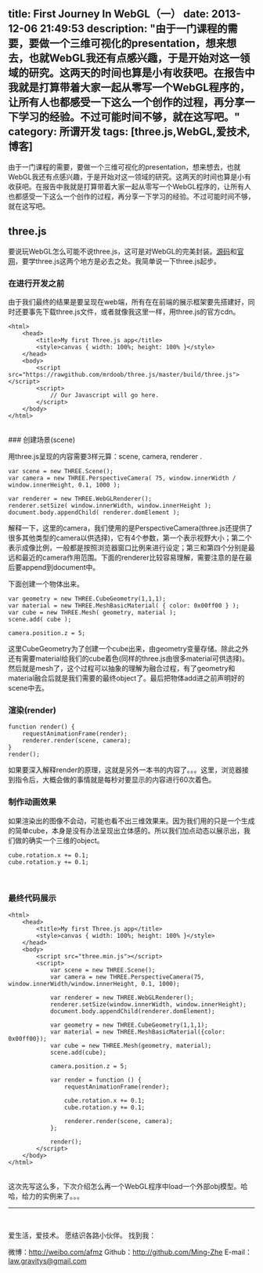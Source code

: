 title: First Journey In WebGL（一）
date: 2013-12-06 21:49:53
description: "由于一门课程的需要，要做一个三维可视化的presentation，想来想去，也就WebGL我还有点感兴趣，于是开始对这一领域的研究。这两天的时间也算是小有收获吧。在报告中我就是打算带着大家一起从零写一个WebGL程序的，让所有人也都感受一下这么一个创作的过程，再分享一下学习的经验。不过可能时间不够，就在这写吧。"
category: 所谓开发
tags: [three.js,WebGL,爱技术,博客]
---

由于一门课程的需要，要做一个三维可视化的presentation，想来想去，也就WebGL我还有点感兴趣，于是开始对这一领域的研究。这两天的时间也算是小有收获吧。在报告中我就是打算带着大家一起从零写一个WebGL程序的，让所有人也都感受一下这么一个创作的过程，再分享一下学习的经验。不过可能时间不够，就在这写吧。<br/>

## three.js

要说玩WebGL怎么可能不说three.js，这可是对WebGL的完美封装。[源码]()和[官网]()，要学three.js这两个地方是必去之处。我简单说一下three.js起步。<br/>

### 在进行开发之前

由于我们最终的结果是要呈现在web端，所有在在前端的展示框架要先搭建好，同时还要事先下载three.js文件，或者就像我这里一样，用three.js的官方cdn。


	<html>
		<head>
			<title>My first Three.js app</title>
			<style>canvas { width: 100%; height: 100% }</style>
		</head>
		<body>
			<script src="https://rawgithub.com/mrdoob/three.js/master/build/three.js"></script>
			<script>
				// Our Javascript will go here.
			</script>
		</body>
	</html>

<br/>
### 创建场景(scene)

用three.js呈现的内容需要3样元算：scene, camera, renderer	. 

	var scene = new THREE.Scene();
	var camera = new THREE.PerspectiveCamera( 75, window.innerWidth / window.innerHeight, 0.1, 1000 );

	var renderer = new THREE.WebGLRenderer();
	renderer.setSize( window.innerWidth, window.innerHeight );
	document.body.appendChild( renderer.domElement );

解释一下，这里的camera，我们使用的是PerspectiveCamera(three.js还提供了很多其他类型的camera以供选择)，它有4个参数，第一个表示视野大小；第二个表示成像比例，一般都是按照浏览器窗口比例来进行设定；第三和第四个分别是最远和最近的camera作用范围。下面的renderer比较容易理解，需要注意的是在最后要append到document中。

下面创建一个物体出来。

	var geometry = new THREE.CubeGeometry(1,1,1);
	var material = new THREE.MeshBasicMaterial( { color: 0x00ff00 } );
	var cube = new THREE.Mesh( geometry, material );
	scene.add( cube );

	camera.position.z = 5;

这里CubeGeometry为了创建一个cube出来，由geometry变量存储。除此之外还有需要material给我们的cube着色(同样的three.js由很多material可供选择)。然后就是mesh了，这个过程可以抽象的理解为融合过程，有了geometry和material融合后就是我们需要的最终object了。最后把物体add进之前声明好的scene中去。
<br/>

### 渲染(render)

	function render() {
		requestAnimationFrame(render);
		renderer.render(scene, camera);
	}
	render();

如果要深入解释render的原理，这就是另外一本书的内容了。。。这里，浏览器接到指令后，大概会做的事情就是每秒对要显示的内容进行60次着色。
<br/>

### 制作动画效果

如果渲染出的图像不会动，可能也看不出三维效果来。因为我们用的只是一个生成的简单cube，本身是没有办法呈现出立体感的。所以我们加点动态以展示出，我们做的确实一个三维的object。


	cube.rotation.x += 0.1;
	cube.rotation.y += 0.1;
<br/>

### 最终代码展示

	<html>
		<head>
			<title>My first Three.js app</title>
			<style>canvas { width: 100%; height: 100% }</style>
		</head>
		<body>
			<script src="three.min.js"></script>
			<script>
				var scene = new THREE.Scene();
				var camera = new THREE.PerspectiveCamera(75, window.innerWidth/window.innerHeight, 0.1, 1000);

				var renderer = new THREE.WebGLRenderer();
				renderer.setSize(window.innerWidth, window.innerHeight);
				document.body.appendChild(renderer.domElement);

				var geometry = new THREE.CubeGeometry(1,1,1);
				var material = new THREE.MeshBasicMaterial({color: 0x00ff00});
				var cube = new THREE.Mesh(geometry, material);
				scene.add(cube);

				camera.position.z = 5;

				var render = function () {
					requestAnimationFrame(render);

					cube.rotation.x += 0.1;
					cube.rotation.y += 0.1;

					renderer.render(scene, camera);
				};

				render();
			</script>
		</body>
	</html>

<br/>
这次先写这么多，下次介绍怎么再一个WebGL程序中load一个外部obj模型。哈哈，给力的实例来了。。。

<br/>

***

<br/>

爱生活，爱技术。
愿结识各路小伙伴。
找到我：

微博：http://weibo.com/afmz
Github：http://github.com/Ming-Zhe
E-mail：law.gravitys@gmail.com 
















